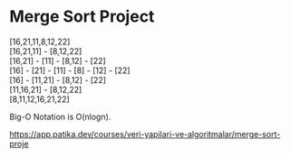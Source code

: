 # Merge Sort Project  

[16,21,11,8,12,22]  
[16,21,11] - [8,12,22]  
[16,21] - [11] - [8,12] - [22]  
[16] - [21] - [11] - [8] - [12] - [22]  
[16] - [11,21] - [8,12] - [22]  
[11,16,21] - [8,12,22]  
[8,11,12,16,21,22]  

Big-O Notation is O(nlogn).  

https://app.patika.dev/courses/veri-yapilari-ve-algoritmalar/merge-sort-proje
